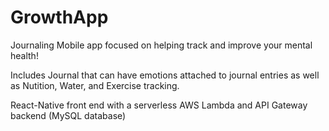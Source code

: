 # GrowthApp

Journaling Mobile app focused on helping track and improve your mental health!

Includes Journal that can have emotions attached to journal entries as well as Nutition, Water, and Exercise tracking.

React-Native front end with a serverless AWS Lambda and API Gateway backend (MySQL database)
